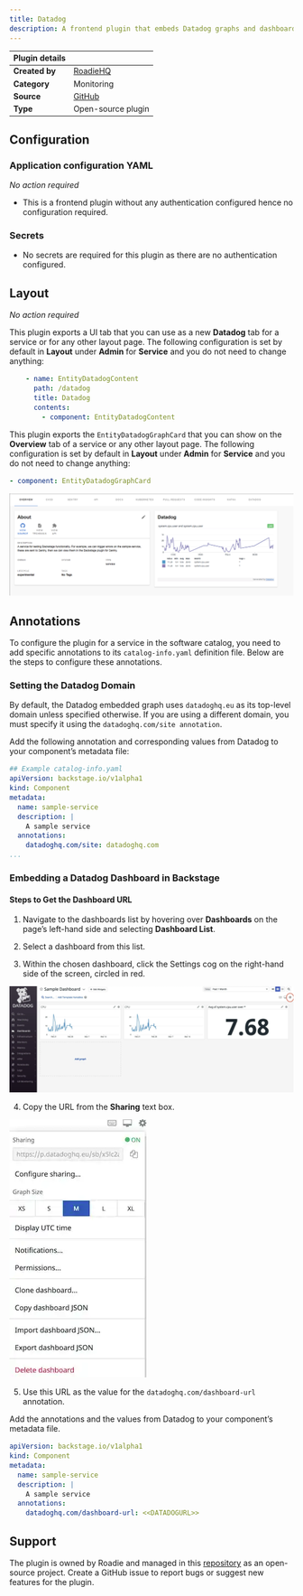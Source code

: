 ```yaml
---
title: Datadog
description: A frontend plugin that embeds Datadog graphs and dashboards into Backstage.
---
```


| Plugin details |                                                                                |
| -------------- | ------------------------------------------------------------------------------ |
| **Created by** | [RoadieHQ](https://github.com/RoadieHQ)                                                      |
| **Category**   | Monitoring                                                                        |
| **Source**     | [GitHub](https://github.com/RoadieHQ/roadie-backstage-plugins/tree/main/plugins/frontend/backstage-plugin-datadog) |
| **Type**       | Open-source plugin                                                             |


## Configuration

### Application configuration YAML

_No action required_

- This is a frontend plugin without any authentication configured hence no configuration required. 


### Secrets

- No secrets are required for this plugin as there are no authentication configured. 

## Layout

_No action required_

This plugin exports a UI tab that you can use as a new **Datadog** tab for a service or for any other layout page. The following configuration is set by default in **Layout** under **Admin** for **Service** and you do not need to change anything:

```YAML
    - name: EntityDatadogContent
      path: /datadog
      title: Datadog
      contents:
        - component: EntityDatadogContent
```

This plugin exports the `EntityDatadogGraphCard` that you can show on the **Overview** tab of a service or any other layout page.  The following configuration is set by default in **Layout** under **Admin** for **Service** and you do not need to change anything:

```YAML
- component: EntityDatadogGraphCard
```

![](./static/datadog-widget.png)

## Annotations

To configure the plugin for a service in the software catalog, you need to add specific annotations to its `catalog-info.yaml` definition file. Below are the steps to configure these annotations.

### Setting the Datadog Domain

By default, the Datadog embedded graph uses `datadoghq.eu` as its top-level domain unless specified otherwise. If you are using a different domain, you must specify it using the `datadoghq.com/site annotation`.

Add the following annotation and corresponding values from Datadog to your component’s metadata file:

```YAML
## Example catalog-info.yaml
apiVersion: backstage.io/v1alpha1
kind: Component
metadata:
  name: sample-service
  description: |
    A sample service
  annotations:
    datadoghq.com/site: datadoghq.com
...
```
### Embedding a Datadog Dashboard in Backstage

#### Steps to Get the Dashboard URL

1. Navigate to the dashboards list by hovering over **Dashboards** on the page’s left-hand side and selecting **Dashboard List**.

2. Select a dashboard from this list.

3. Within the chosen dashboard, click the Settings cog on the right-hand side of the screen, circled in red.

![](./static/datadog-setting.png)

4. Copy the URL from the **Sharing** text box.

![](./static/data-dog-url.png)

5. Use this URL as the value for the `datadoghq.com/dashboard-url` annotation.

Add the annotations and the values from Datadog to your component’s metadata file.

```YAML
apiVersion: backstage.io/v1alpha1
kind: Component
metadata:
  name: sample-service
  description: |
    A sample service
  annotations:
    datadoghq.com/dashboard-url: <<DATADOGURL>>
```


## Support

The plugin is owned by Roadie and managed in this [repository](https://github.com/RoadieHQ/roadie-backstage-plugins/tree/main/plugins/frontend/backstage-plugin-datadog) as an open-source project. Create a GitHub issue to report bugs or suggest new features for the plugin.

